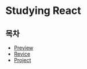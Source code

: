 # Studying React

## 목차

- [Preview](/React/1.preview/)
- [Revice](/React/2.revise/)
- [Project](/React/Project/README.md)
